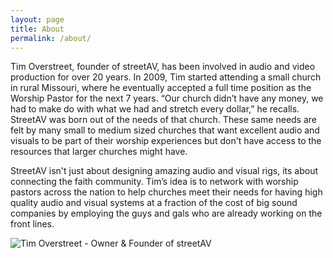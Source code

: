 ```yaml
---
layout: page
title: About
permalink: /about/
---
```


Tim Overstreet, founder of streetAV, has been involved in audio and video production for over 20 years. In 2009, Tim started attending a small church in rural Missouri, where he eventually accepted a full time position as the Worship Pastor for the next 7 years. “Our church didn’t have any money, we had to make do with what we had and stretch every dollar,” he recalls. StreetAV was born out of the needs of that church. These same needs are felt by many small to medium sized churches that want excellent audio and visuals to be part of their worship experiences but don't have access to the resources that larger churches might have.

StreetAV isn't just about designing amazing audio and visual rigs, its about connecting the faith community. Tim’s idea is to network with worship pastors across the nation to help churches meet their needs for having high quality audio and visual systems at a fraction of the cost of big sound companies by employing the guys and gals who are already working on the front lines.


![Tim Overstreet - Owner & Founder of streetAV](streetav.com/assets/img/posts/Tim%20Overstreet.png "Tim Overstreet")
